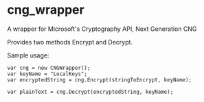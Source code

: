 # cng_wrapper
A wrapper for Microsoft's Cryptography API, Next Generation CNG

Provides two methods Encrypt and Decrypt.

Sample usage:
```
var cng = new CNGWrapper();
var keyName = "LocalKeys";
var encryptedString = cng.Encrypt(stringToEncrypt, keyName);

var plainText = cng.Decrypt(encryptedString, keyName);
```

